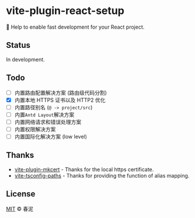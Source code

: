 # vite-plugin-react-setup

🚀 Help to enable fast development for your React project.

## Status

In development.

## Todo

- [ ] 内置路由配置解决方案 (路由级代码分割)
- [x] 内置本地 HTTPS 证书以及 HTTP2 优化
- [ ] 内置路径别名 (`@ -> project/src`)
- [ ] 内置`Antd Layout`解决方案
- [ ] 内置网络请求和错误处理方案
- [ ] 内置权限解决方案
- [ ] 内置国际化解决方案 (low level)

## Thanks

- [vite-plugin-mkcert]() - Thanks for the local https certificate.
- [vite-tsconfig-paths]() - Thanks for providing the function of alias mapping.

## License

[MIT](./LICENSE) ©️ 春泥
